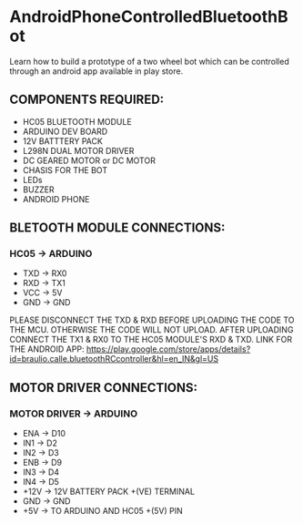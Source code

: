 # AndroidPhoneControlledBluetoothBot
Learn how to build a prototype of a two wheel bot which can be controlled through an android app available in play store.
## COMPONENTS REQUIRED:
* HC05 BLUETOOTH MODULE
* ARDUINO DEV BOARD
* 12V BATTTERY PACK
* L298N DUAL MOTOR DRIVER
* DC GEARED MOTOR or DC MOTOR
* CHASIS FOR THE BOT
* LEDs
* BUZZER
* ANDROID PHONE

## BLETOOTH MODULE CONNECTIONS:
### HC05         -> ARDUINO
* TXD          -> RX0
* RXD          -> TX1
* VCC          -> 5V
* GND          -> GND

PLEASE DISCONNECT THE TXD & RXD BEFORE UPLOADING THE CODE TO THE MCU.
OTHERWISE THE CODE WILL NOT UPLOAD.
AFTER UPLOADING CONNECT THE TX1 & RX0 TO THE HC05 MODULE'S RXD & TXD. 
LINK FOR THE ANDROID APP: https://play.google.com/store/apps/details?id=braulio.calle.bluetoothRCcontroller&hl=en_IN&gl=US

## MOTOR DRIVER CONNECTIONS:
### MOTOR DRIVER -> ARDUINO
* ENA          -> D10
* IN1          -> D2
* IN2          -> D3
* ENB          -> D9
* IN3          -> D4
* IN4          -> D5
* +12V         -> 12V BATTERY PACK +(VE) TERMINAL
* GND          -> GND
* +5V          -> TO ARDUINO AND HC05 +(5V) PIN
